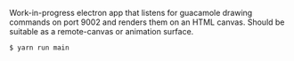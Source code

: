 Work-in-progress electron app that listens for guacamole drawing commands on port 9002 and renders them on an HTML canvas.
Should be suitable as a remote-canvas or animation surface.

```
$ yarn run main
```
